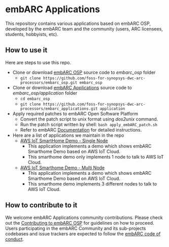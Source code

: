# embARC Applications
This repository contains various applications based on embARC OSP, developed by the embARC team and the community (users, ARC licensees, students, hobbyists, etc).

## How to use it
Here are steps to use this repo.
- Clone or download [embARC OSP](https://github.com/foss-for-synopsys-dwc-arc-processors/embarc_osp) source code to *embarc_osp* folder
    + `git clone https://github.com/foss-for-synopsys-dwc-arc-processors/embarc_osp.git embarc_osp`
- Clone or download [embARC Applications](https://github.com/foss-for-synopsys-dwc-arc-processors/embarc_applications) source code to *embarc_osp/application* folder
    + `cd embarc_osp`
    + `git clone https://github.com/foss-for-synopsys-dwc-arc-processors/embarc_applications.git application`
- Apply required patches to embARC Open Software Platform
    + Convert the patch script to unix format using *dos2unix* command.
    + Run the patch script written by shell: `bash apply_embARC_patch.sh`
    + Refer to embARC [Documentation](https://foss-for-synopsys-dwc-arc-processors.github.io/embarc_osp/doc/embARC_Document/html/page_example_usage.html#EMBARC_APPLY_PATCHES) for detailed instructions.
- Here are a list of applications we maintain in the repo
    + [AWS IoT SmartHome Demo - Single Node](aws_iot_smarthome)
        * This application implements a demo which shows embARC Smarthome Demo based on AWS IoT Cloud.
        * This smarthome demo only implements 1 node to talk to AWS IoT Cloud.
    + [AWS IoT Smarthome Demo - Multi Node](aws_iot_smarthome_multinode)
        * This application implements a demo which shows embARC Smarthome Demo based on AWS IoT Cloud.
        * This smarthome demo implements 3 different nodes to talk to AWS IoT Cloud.

## How to contribute to it
We welcome embARC Applications community contributions. Please check out the [Contributing to embARC OSP](https://github.com/foss-for-synopsys-dwc-arc-processors/embarc_osp/blob/master/.github/CONTRIBUTING.md) for guidelines on how to proceed. Users participating in the embARC Community and its sub-projects codebases and issue trackers are expected to follow the [embARC code of conduct](https://github.com/foss-for-synopsys-dwc-arc-processors/embarc_osp/blob/master/.github/CODE_OF_CONDUCT.md).
